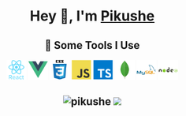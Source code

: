 <h1 align="center">Hey 👋, I'm <a href="https://stalk.gg/">Pikushe</a></h2>
<h2 align="center">🚀 Some Tools I Use</h2>
<p align="center">
<img src="https://raw.githubusercontent.com/devicons/devicon/master/icons/react/react-original-wordmark.svg" alt="react" width="40" height="40" />
<img src="https://raw.githubusercontent.com/devicons/devicon/master/icons/vuejs/vuejs-original.svg" alt="vue" width="40" height="40" />
<img src="https://raw.githubusercontent.com/devicons/devicon/master/icons/css3/css3-original-wordmark.svg" alt="css3" width="40" height="40" />
<img src="https://raw.githubusercontent.com/devicons/devicon/master/icons/javascript/javascript-original.svg" alt="javascript" width="40" height="40" />
<img src="https://raw.githubusercontent.com/devicons/devicon/master/icons/typescript/typescript-original.svg" alt="typescript" width="40" height="40" />
<img src="https://raw.githubusercontent.com/devicons/devicon/master/icons/mongodb/mongodb-original.svg" alt="mongodb" width="40" height="40" />
<img src="https://raw.githubusercontent.com/devicons/devicon/master/icons/mysql/mysql-original-wordmark.svg" alt="mysql" width="40" height="40" />
<img src="https://raw.githubusercontent.com/devicons/devicon/master/icons/nodejs/nodejs-original-wordmark.svg" alt="nodejs" width="40" height="40" />
</p>
<h2 align="center" height="100%">
  <img width="400px" height="564" src="https://github-readme-stats.vercel.app/api/top-langs/?username=pikushe&theme=dark&layout=pie" alt="pikushe" />
 <a href="https://discord.com/users/331878061954039808"><img  width="400px" src="https://luppufy.onrender.com/member/331878061954039808?border=ff0000"></a>
 </h2>
